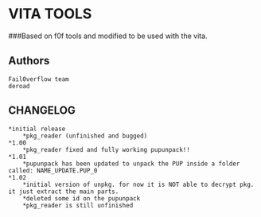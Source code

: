 VITA TOOLS
==========

###Based on f0f tools and modified to be used with the vita.

Authors
-------

	Fail0verflow team
	deroad

CHANGELOG
--------


	*initial release
	    *pkg_reader (unfinished and bugged)
	*1.00
	    *pkg_reader fixed and fully working pupunpack!!
	*1.01
	    *pupunpack has been updated to unpack the PUP inside a folder called: NAME_UPDATE.PUP_0
	*1.02
	    *initial version of unpkg. for now it is NOT able to decrypt pkg. it just extract the main parts.
	    *deleted some id on the pupunpack
	    *pkg_reader is still unfinished
